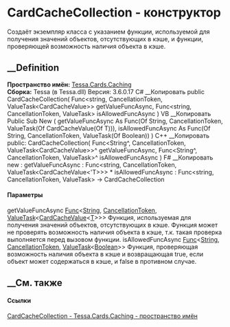 # CardCacheCollection<T> \- конструктор
Создаёт экземпляр класса с указанием функции, используемой для получения
значений объектов, отсутствующих в кэше, и функции, проверяющей возможность
наличия объекта в кэше.
## __Definition
 **Пространство имён:** [Tessa.Cards.Caching](N_Tessa_Cards_Caching.htm)  
 **Сборка:** Tessa (в Tessa.dll) Версия: 3.6.0.17
C# __Копировать
     public CardCacheCollection(
    	Func<string, CancellationToken, ValueTask<CardCacheValue<T>>> getValueFuncAsync,
    	Func<string, CancellationToken, ValueTask<bool>> isAllowedFuncAsync
    )
VB __Копировать
     Public Sub New ( 
    	getValueFuncAsync As Func(Of String, CancellationToken, ValueTask(Of CardCacheValue(Of T))),
    	isAllowedFuncAsync As Func(Of String, CancellationToken, ValueTask(Of Boolean))
    )
C++ __Копировать
     public:
    CardCacheCollection(
    	Func<String^, CancellationToken, ValueTask<CardCacheValue<T>>>^ getValueFuncAsync, 
    	Func<String^, CancellationToken, ValueTask<bool>>^ isAllowedFuncAsync
    )
F# __Копировать
     new : 
            getValueFuncAsync : Func<string, CancellationToken, ValueTask<CardCacheValue<'T>>> * 
            isAllowedFuncAsync : Func<string, CancellationToken, ValueTask<bool>> -> CardCacheCollection
#### Параметры
getValueFuncAsync
[Func](https://learn.microsoft.com/dotnet/api/system.func-3)<[String](https://learn.microsoft.com/dotnet/api/system.string),
[CancellationToken](https://learn.microsoft.com/dotnet/api/system.threading.cancellationtoken),
[ValueTask](https://learn.microsoft.com/dotnet/api/system.threading.tasks.valuetask-1)<[CardCacheValue](T_Tessa_Cards_Caching_CardCacheValue_1.htm)<[T](T_Tessa_Cards_Caching_CardCacheCollection_1.htm)>>>
     Функция, используемая для получения значений объектов, отсутствующих в кэше. Функция может не проверять возможность наличия объекта в кэше, т.к. такая проверка выполняется перед вызовом функции. 
isAllowedFuncAsync
[Func](https://learn.microsoft.com/dotnet/api/system.func-3)<[String](https://learn.microsoft.com/dotnet/api/system.string),
[CancellationToken](https://learn.microsoft.com/dotnet/api/system.threading.cancellationtoken),
[ValueTask](https://learn.microsoft.com/dotnet/api/system.threading.tasks.valuetask-1)<[Boolean](https://learn.microsoft.com/dotnet/api/system.boolean)>>
     Функция, проверяющая возможность наличия объекта в кэше и возвращающая true, если объект может содержаться в кэше, и false в противном случае. 
## __См. также
#### Ссылки
[CardCacheCollection<T> \- ](T_Tessa_Cards_Caching_CardCacheCollection_1.htm)
[Tessa.Cards.Caching - пространство имён](N_Tessa_Cards_Caching.htm)
